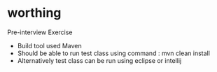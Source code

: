 # worthing
Pre-interview Exercise
- Build tool used Maven
- Should be able to run test class using command : mvn clean install
- Alternatively test class can be run using eclipse or intellij
